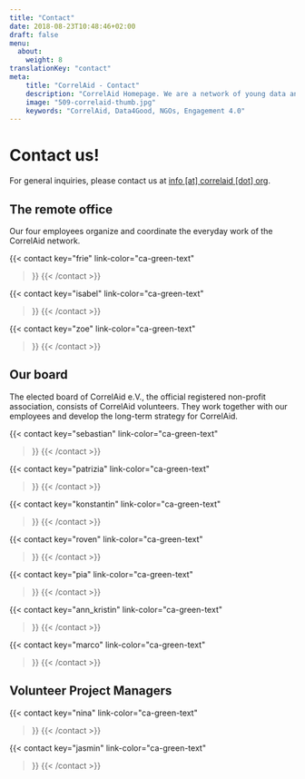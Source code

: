 ```yaml
---
title: "Contact"
date: 2018-08-23T10:48:46+02:00
draft: false
menu:
  about:
    weight: 8
translationKey: "contact"
meta:
    title: "CorrelAid - Contact"
    description: "CorrelAid Homepage. We are a network of young data analysts that wants to change the world with a more inclusive, integrated and innovative approach to data analysis."
    image: "509-correlaid-thumb.jpg"
    keywords: "CorrelAid, Data4Good, NGOs, Engagement 4.0"
---
```


# Contact us!

For general inquiries, please contact us at [info [at] correlaid [dot] org](mailto:info@correlaid.org).
## The remote office
Our four employees organize and coordinate the everyday work of the CorrelAid network.

{{< contact
    key="frie"
    link-color="ca-green-text"
>}}
{{< /contact >}}

 
{{< contact
    key="isabel"
    link-color="ca-green-text"
>}}
{{< /contact >}}

{{< contact
    key="zoe"
    link-color="ca-green-text"
>}}
{{< /contact >}}



## Our board
The elected board of CorrelAid e.V., the official registered non-profit association, consists of CorrelAid volunteers. They work together with our employees and develop the long-term strategy for CorrelAid.

{{< contact
    key="sebastian"
    link-color="ca-green-text"
>}}
{{< /contact >}}

{{< contact
    key="patrizia"
    link-color="ca-green-text"
>}}
{{< /contact >}}

{{< contact
    key="konstantin"
    link-color="ca-green-text"
>}}
{{< /contact >}}


{{< contact
    key="roven"
    link-color="ca-green-text"
>}}
{{< /contact >}}

{{< contact
    key="pia"
    link-color="ca-green-text"
>}}
{{< /contact >}}

{{< contact
    key="ann_kristin"
    link-color="ca-green-text"
>}}
{{< /contact >}}

{{< contact
    key="marco"
    link-color="ca-green-text"
>}}
{{< /contact >}}

## Volunteer Project Managers

{{< contact
    key="nina"
    link-color="ca-green-text"
>}}
{{< /contact >}}

{{< contact
    key="jasmin"
    link-color="ca-green-text"
>}}
{{< /contact >}}